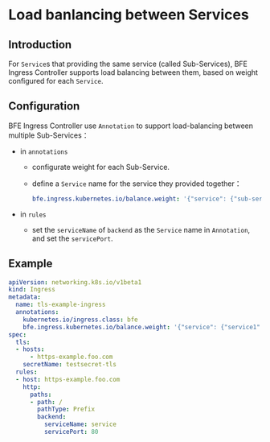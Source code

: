 # Load banlancing between Services
## Introduction

For `Service`s that providing the same service (called Sub-Services),  BFE Ingress Controller supports load balancing between them, based on weight configured for each `Service`.

## Configuration

BFE Ingress Controller use `Annotation` to support load-balancing between multiple Sub-Services：

- in `annotations`

  - configurate weight for each Sub-Service.

  - define a `Service` name for the service they provided together：

    ``` yaml
    bfe.ingress.kubernetes.io/balance.weight: '{"service": {"sub-service1":80, "sub-service2":20}}'
    ```

- in `rules`

  - set the `serviceName` of `backend` as the `Service` name in `Annotation`, and set the `servicePort`.

## Example

```yaml
apiVersion: networking.k8s.io/v1beta1
kind: Ingress
metadata:
  name: tls-example-ingress
  annotations:
    kubernetes.io/ingress.class: bfe    
    bfe.ingress.kubernetes.io/balance.weight: '{"service": {"service1":80, "service2":20}}'
spec:
  tls:
  - hosts:
      - https-example.foo.com
    secretName: testsecret-tls
  rules:
  - host: https-example.foo.com
    http:
      paths:
      - path: /
        pathType: Prefix
        backend:
          serviceName: service
          servicePort: 80
```
